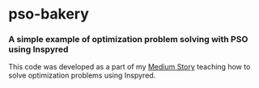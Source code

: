 # pso-bakery
### A simple example of optimization problem solving with PSO using Inspyred
This code was developed as a part of my [Medium Story](https://medium.com/swlh/inspyred-solving-optimization-problems-with-python-edea4ff7c72b) teaching how to solve optimization problems using Inspyred.
